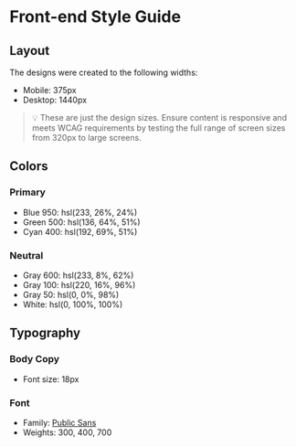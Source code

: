# Front-end Style Guide

## Layout

The designs were created to the following widths:

- Mobile: 375px
- Desktop: 1440px

> 💡 These are just the design sizes. Ensure content is responsive and meets WCAG requirements by testing the full range of screen sizes from 320px to large screens.

## Colors

### Primary

- Blue 950: hsl(233, 26%, 24%)
- Green 500: hsl(136, 64%, 51%)
- Cyan 400: hsl(192, 69%, 51%)

### Neutral

- Gray 600: hsl(233, 8%, 62%)
- Gray 100: hsl(220, 16%, 96%)
- Gray 50: hsl(0, 0%, 98%)
- White: hsl(0, 100%, 100%)

## Typography

### Body Copy

- Font size: 18px

### Font

- Family: [Public Sans](https://fonts.google.com/specimen/Public+Sans)
- Weights: 300, 400, 700
